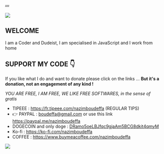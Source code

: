 💤

<a href="https://nazimboudeffa.livejournal.com/tag/github">
  <img align="center" src="https://github-readme-stats.vercel.app/api/top-langs/?username=nazimboudeffa&title_color=ffffff&text_color=c9cacc&icon_color=2bbc8a&bg_color=1d1f21" />
</a>

## WELCOME

I am a Coder and Dudeist, 
I am specialised in JavaScript and I work from home

## SUPPORT MY CODE 👇

If you like what I do and want to donate please click on the links ... **But it's a donation, not an engagement of any kind !** 

*YOU ARE FREE, I AM FREE, WE LIKE FREE SOFTWARES, in the sense of gratis*

* TIPEEE : https://fr.tipeee.com/nazimboudeffa (REGULAR TIPS)
* 👉 PAYPAL : boudeffa@gmail.com or use this link https://paypal.me/nazimboudeffa
* DOGECOIN and only doge : [DRamo5oeLBJfqc9gjaAm5BCG8dkit4qmyM](https://dogechain.info/address/DRamo5oeLBJfqc9gjaAm5BCG8dkit4qmyM)
* Ko-fi : https://ko-fi.com/nazimboudeffa
* COFFEE : https://www.buymeacoffee.com/nazimboudeffa

![](https://komarev.com/ghpvc/?username=nazimboudeffa&color=blue)
